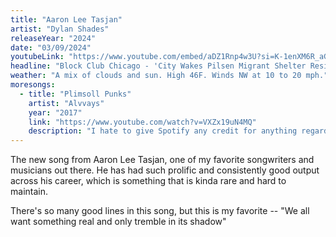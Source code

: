 ```yaml
---
title: "Aaron Lee Tasjan"
artist: "Dylan Shades"
releaseYear: "2024"
date: "03/09/2024"
youtubeLink: "https://www.youtube.com/embed/aDZ1Rnp4w3U?si=K-1enXM6R_aGfRjK"
headline: "Block Club Chicago - 'City Wakes Pilsen Migrant Shelter Residents At 1 AM To Announce Measles Lockdown, Causing Panic'"
weather: "A mix of clouds and sun. High 46F. Winds NW at 10 to 20 mph."
moresongs:
  - title: "Plimsoll Punks"
    artist: "Alvvays"
    year: "2017"
    link: "https://www.youtube.com/watch?v=VXZx19uN4MQ"
    description: "I hate to give Spotify any credit for anything regarding music curation - I just don't think that it can be truly well-done algorithically. In fact, what it's mostly good for is reminding me of older songs that I have already listened to a bunch of times but just haven't revisted in a while. This, my friend, is one of those tracks. A perfectly written and arranged song. It's also one of those songs where they tack a little almost musically unrelated coda at the very end, as if the song was already packed enough with pretty little melodies and hooks and changes. It's like a little easter egg at the end - your reward for making it this far."
---
```


The new song from Aaron Lee Tasjan, one of my favorite songwriters and musicians out there. He has had such prolific and consistently good output across his career, which is something that is kinda rare and hard to maintain.

There's so many good lines in this song, but this is my favorite -- "We all want something real and only tremble in its shadow"
